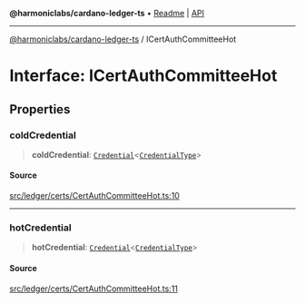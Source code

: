**@harmoniclabs/cardano-ledger-ts** • [Readme](../README.md) \| [API](../globals.md)

***

[@harmoniclabs/cardano-ledger-ts](../README.md) / ICertAuthCommitteeHot

# Interface: ICertAuthCommitteeHot

## Properties

### coldCredential

> **coldCredential**: [`Credential`](../classes/Credential.md)\<[`CredentialType`](../enumerations/CredentialType.md)\>

#### Source

[src/ledger/certs/CertAuthCommitteeHot.ts:10](https://github.com/HarmonicLabs/cardano-ledger-ts/blob/d1659b0/src/ledger/certs/CertAuthCommitteeHot.ts#L10)

***

### hotCredential

> **hotCredential**: [`Credential`](../classes/Credential.md)\<[`CredentialType`](../enumerations/CredentialType.md)\>

#### Source

[src/ledger/certs/CertAuthCommitteeHot.ts:11](https://github.com/HarmonicLabs/cardano-ledger-ts/blob/d1659b0/src/ledger/certs/CertAuthCommitteeHot.ts#L11)
